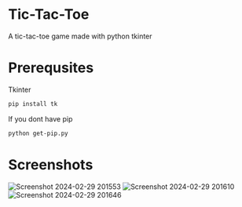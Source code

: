 # Tic-Tac-Toe 
A tic-tac-toe game made with python tkinter    

# Prerequsites
Tkinter
```bash
pip install tk
```
If you dont have pip 
```bash
python get-pip.py
```

# Screenshots
![Screenshot 2024-02-29 201553](https://github.com/TheGhossst/Hangman/assets/116820865/3d0744a8-ce6f-49fc-8c0c-fcc0f1b0a0aa)
![Screenshot 2024-02-29 201610](https://github.com/TheGhossst/Hangman/assets/116820865/0ea052ce-3996-4905-bf1a-fb6f0c1f14d0)
![Screenshot 2024-02-29 201646](https://github.com/TheGhossst/Hangman/assets/116820865/9d6b3656-99f8-450b-a8d0-cf2c2fb8724a)
